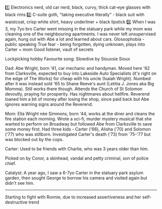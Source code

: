 1️⃣ Electronics nerd, old car nerd, black, curvy, thick cat-eye glasses with black rims
2️⃣ C-suite goth, "taking executive literally" - black suit with waistcoat, crisp white shirt, heavy underliner + black lipstick
3️⃣ When I was 3, my 7yo bro Carter went missing in the statuary park while my mom was cleaning one of the neighbouring apartments. I was never left unsupervised again, hung out with Abe a lot and learned about cars.
Glossophobia - public speaking
True fear - being forgotten, dying unknown, plays into Carter + mom
Good listener, vault of secrets

Lockpicking hobby
Favourite song: Slowdive by Siouxsie Sioux

Dad: Abe Wright, born '41, car mechanic and handyman. Moved here '62 from Clarksville, expected to buy into Lakeside Auto Specialists (it's right on the edge of The Works) for cheap with his uncle (Isaiah Wright). Numbed after it was instead sold '65 to Shane Reeve's aunt (Letitia J. Jones aka Big Momma). Still works there though. Attends the Church of St Solomon devoutly, praying for prosperity. Has nightmares about hellfire. Reverend loaned him a bit of money after losing the shop, since paid back but Abe ignores warning signs around the Reverend.

Mom: Ella Wright née Simmons, born '44, works at the diner and cleans the fire station each morning. Wrote a sci-fi, murder mystery musical that she wanted to perform on Broadway but followed Abe from Clarksville to save some money first. Had three kids - Carter ('66), Alisha ('70) and Solomon ('77) who was stillborn. Investigated Carter's death ('73) from '75-'77 but was blocked out by the cops.

Carter: Used to be friends with Charlie, who was 3 years older than him.

Picked on by Conor, a skinhead, vandal and petty criminal, son of police chief.

Catalyst: A year ago, I saw a 6-7yo Carter in the statuary park asylum garden, then sought George to borrow his camera and visited again but didn't see him.

---

Starting to fight with Ronnie, due to increased assertiveness and her self-destructive trend